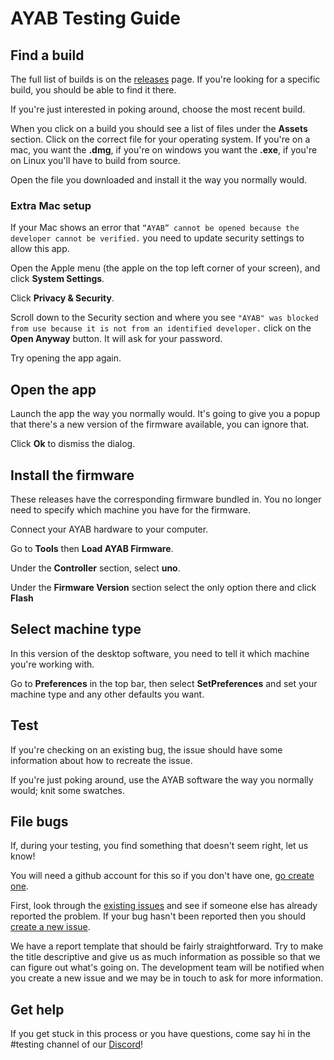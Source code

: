 # AYAB Testing Guide

## Find a build

The full list of builds is on the [releases](https://github.com/AllYarnsAreBeautiful/ayab-desktop/releases) page. If you're looking for a specific build, you should be able to find it there.

If you're just interested in poking around, choose the most recent build.

When you click on a build you should see a list of files under the **Assets** section. Click on the correct file for your operating system. If you're on a mac, you want the **.dmg**, if you're on windows you want the **.exe**, if you're on Linux you'll have to build from source.

Open the file you downloaded and install it the way you normally would.

### Extra Mac setup

If your Mac shows an error that ```“AYAB” cannot be opened because the developer cannot be verified.``` you need to update security settings to allow this app.

Open the Apple menu (the apple on the top left corner of your screen), and click **System Settings**.

Click **Privacy & Security**.

Scroll down to the Security section and where you see ```"AYAB" was blocked from use because it is not from an identified developer.``` click on the **Open Anyway** button. It will ask for your password.

Try opening the app again.

## Open the app

Launch the app the way you normally would. It's going to give you a popup that there's a new version of the firmware available, you can ignore that.

Click **Ok** to dismiss the dialog.

## Install the firmware

These releases have the corresponding firmware bundled in. You no longer need to specify which machine  you have for the firmware.

Connect your AYAB hardware to your computer.

Go to **Tools** then **Load AYAB Firmware**. 

Under the **Controller** section, select **uno**.

Under the **Firmware Version** section select the only option there and click **Flash**

## Select machine type

In this version of the desktop software, you need to tell it which machine you're working with.

Go to **Preferences** in the top bar, then select **SetPreferences** and set your machine type and any other defaults you want.

## Test

If you're checking on an existing bug, the issue should have some information about how to recreate the issue.

If you're just poking around, use the AYAB software the way you normally would; knit some swatches. 

## File bugs

If, during your testing, you find something that doesn't seem right, let us know! 

You will need a github account for this so if you don't have one, [go create one](https://github.com/signup).

First, look through the [existing issues](https://github.com/AllYarnsAreBeautiful/ayab-desktop/issues) and see if someone else has already reported the problem. If your bug hasn't been reported then you should [create a new issue](https://github.com/AllYarnsAreBeautiful/ayab-desktop/issues/new?assignees=&labels=&projects=&template=bug_report.md&title=%5BBUG%5D).

We have a report template that should be fairly straightforward. Try to make the title descriptive and give us as much information as possible so that we can figure out what's going on. The development team will be notified when you create a new issue and we may be in touch to ask for more information.

## Get help

If you get stuck in this process or you have questions, come say hi in the #testing channel of our [Discord](https://discord.gg/svgGGTfc)!
